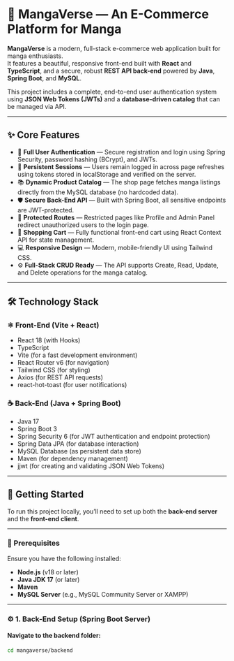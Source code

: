 # 📖 MangaVerse — An E-Commerce Platform for Manga

**MangaVerse** is a modern, full-stack e-commerce web application built for manga enthusiasts.  
It features a beautiful, responsive front-end built with **React** and **TypeScript**, and a secure, robust **REST API back-end** powered by **Java**, **Spring Boot**, and **MySQL**.

This project includes a complete, end-to-end user authentication system using **JSON Web Tokens (JWTs)** and a **database-driven catalog** that can be managed via API.

---

## ✨ Core Features

- 🔐 **Full User Authentication** — Secure registration and login using Spring Security, password hashing (BCrypt), and JWTs.  
- 🧠 **Persistent Sessions** — Users remain logged in across page refreshes using tokens stored in localStorage and verified on the server.  
- 📚 **Dynamic Product Catalog** — The shop page fetches manga listings directly from the MySQL database (no hardcoded data).  
- 🛡️ **Secure Back-End API** — Built with Spring Boot, all sensitive endpoints are JWT-protected.  
- 🚫 **Protected Routes** — Restricted pages like Profile and Admin Panel redirect unauthorized users to the login page.  
- 🛒 **Shopping Cart** — Fully functional front-end cart using React Context API for state management.  
- 💻 **Responsive Design** — Modern, mobile-friendly UI using Tailwind CSS.  
- ⚙️ **Full-Stack CRUD Ready** — The API supports Create, Read, Update, and Delete operations for the manga catalog.

---

## 🛠️ Technology Stack

### ⚛️ Front-End (Vite + React)

- React 18 (with Hooks)  
- TypeScript  
- Vite (for a fast development environment)  
- React Router v6 (for navigation)  
- Tailwind CSS (for styling)  
- Axios (for REST API requests)  
- react-hot-toast (for user notifications)

### ☕ Back-End (Java + Spring Boot)

- Java 17  
- Spring Boot 3  
- Spring Security 6 (for JWT authentication and endpoint protection)  
- Spring Data JPA (for database interaction)  
- MySQL Database (as persistent data store)  
- Maven (for dependency management)  
- jjwt (for creating and validating JSON Web Tokens)

---

## 🚀 Getting Started

To run this project locally, you’ll need to set up both the **back-end server** and the **front-end client**.

---

### 🧩 Prerequisites

Ensure you have the following installed:

- **Node.js** (v18 or later)  
- **Java JDK 17** (or later)  
- **Maven**  
- **MySQL Server** (e.g., MySQL Community Server or XAMPP)

---

### ⚙️ 1. Back-End Setup (Spring Boot Server)

#### Navigate to the backend folder:
```bash
cd mangaverse/backend
